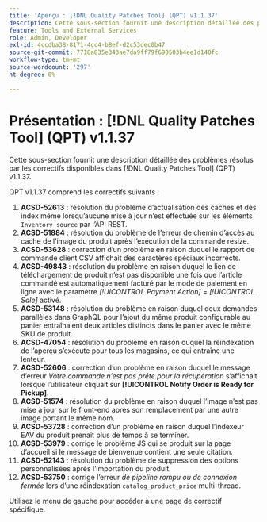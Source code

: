 ```yaml
---
title: 'Aperçu : [!DNL Quality Patches Tool] (QPT) v1.1.37'
description: Cette sous-section fournit une description détaillée des problèmes résolus par les correctifs disponibles dans [!DNL Quality Patches Tool] (QPT) v1.1.37.
feature: Tools and External Services
role: Admin, Developer
exl-id: 4ccdba38-8171-4cc4-b8ef-d2c53dec0b47
source-git-commit: 7718a835e343ae7da9ff79f690503b4ee1d140fc
workflow-type: tm+mt
source-wordcount: '297'
ht-degree: 0%

---
```


# Présentation : [!DNL Quality Patches Tool] (QPT) v1.1.37

Cette sous-section fournit une description détaillée des problèmes résolus par les correctifs disponibles dans [!DNL Quality Patches Tool] (QPT) v1.1.37.

QPT v1.1.37 comprend les correctifs suivants :

1. **ACSD-52613** : résolution du problème d’actualisation des caches et des index même lorsqu’aucune mise à jour n’est effectuée sur les éléments `Inventory_source` par l’API REST.
1. **ACSD-51884** : résolution du problème de l’erreur de chemin d’accès au cache de l’image du produit après l’exécution de la commande resize.
1. **ACSD-53628** : correction d’un problème en raison duquel le rapport de commande client CSV affichait des caractères spéciaux incorrects.
1. **ACSD-49843** : résolution du problème en raison duquel le lien de téléchargement de produit n’est pas disponible une fois que l’article commandé est automatiquement facturé par le mode de paiement en ligne avec le paramètre *[!UICONTROL Payment Action]* = *[!UICONTROL Sale]* activé.
1. **ACSD-53148** : résolution du problème en raison duquel deux demandes parallèles dans GraphQL pour l’ajout du même produit configurable au panier entraînaient deux articles distincts dans le panier avec le même SKU de produit.
1. **ACSD-47054** : résolution du problème en raison duquel la réindexation de l’aperçu s’exécute pour tous les magasins, ce qui entraîne une lenteur.
1. **ACSD-52606** : correction d’un problème en raison duquel le message d’erreur *Votre commande n’est pas prête pour la récupération* s’affichait lorsque l’utilisateur cliquait sur **[!UICONTROL Notify Order is Ready for Pickup]**.
1. **ACSD-51574** : résolution du problème en raison duquel l’image n’est pas mise à jour sur le front-end après son remplacement par une autre image portant le même nom.
1. **ACSD-53728** : correction d’un problème en raison duquel l’indexeur EAV du produit prenait plus de temps à se terminer.
1. **ACSD-53979** : corrige le problème JS qui se produit sur la page d’accueil si le message de bienvenue contient une seule citation.
1. **ACSD-52143** : résolution du problème de suppression des options personnalisées après l’importation du produit.
1. **ACSD-53750** : corrige l’erreur *de pipeline rompu ou de connexion fermée* lors d’une réindexation `catalog_product_price` multi-thread.

Utilisez le menu de gauche pour accéder à une page de correctif spécifique.
